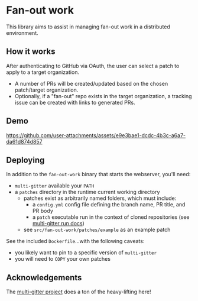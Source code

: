# Fan-out work

This library aims to assist in managing fan-out work in a distributed environment.

## How it works

After authenticating to GitHub via OAuth, the user can select a patch to apply to a target organization.

* A number of PRs will be created/updated based on the chosen patch/target organization.
* Optionally, if a "fan-out" repo exists in the target organization, a tracking issue can be created with links to generated PRs.

## Demo

https://github.com/user-attachments/assets/e9e3bae1-dcdc-4b3c-a6a7-da61d874d857

## Deploying

In addition to the `fan-out-work` binary that starts the webserver, you'll need:

* `multi-gitter` available your `PATH`
* a `patches` directory in the runtime current working directory
  - patches exist as arbitrarily named folders, which must include:
    * a `config.yml` config file defining the branch name, PR title, and PR body
    * a `patch` executable run in the context of cloned repositories (see [multi-gitter run docs](https://github.com/lindell/multi-gitter?tab=readme-ov-file#-usage-of-run))
  - see `src/fan-out-work/patches/example` as an example patch

See the included `Dockerfile`...with the following caveats:

* you likely want to pin to a specific version of `multi-gitter`
* you will need to `COPY` your own patches

## Acknowledgements

The [multi-gitter project](https://github.com/lindell/multi-gitter) does a ton of the heavy-lifting here!
